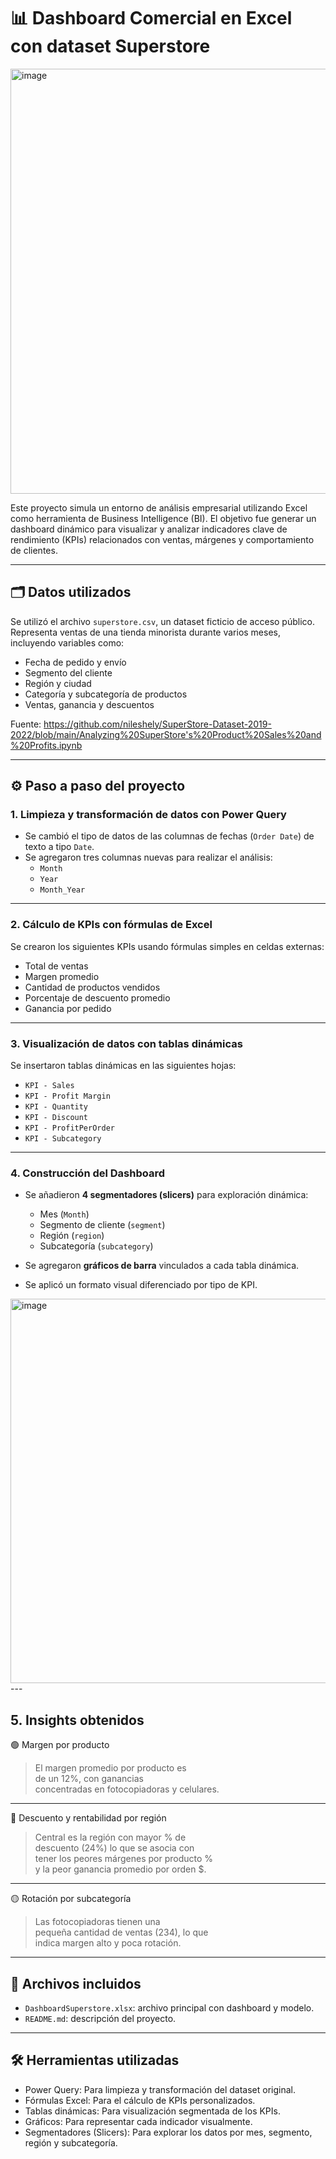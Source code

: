 # 📊 Dashboard Comercial en Excel con dataset Superstore

<img width="1865" height="680" alt="image" src="https://github.com/user-attachments/assets/ecff69b7-e12f-4d98-8ac7-d0ec16b0cf58" />

Este proyecto simula un entorno de análisis empresarial utilizando Excel como herramienta de Business Intelligence (BI). El objetivo fue generar un dashboard dinámico para visualizar y analizar indicadores clave de rendimiento (KPIs) relacionados con ventas, márgenes y comportamiento de clientes.

---

## 🗂️ Datos utilizados

Se utilizó el archivo `superstore.csv`, un dataset ficticio de acceso público. Representa ventas de una tienda minorista durante varios meses, incluyendo variables como:

- Fecha de pedido y envío
- Segmento del cliente
- Región y ciudad
- Categoría y subcategoría de productos
- Ventas, ganancia y descuentos

Fuente: https://github.com/nileshely/SuperStore-Dataset-2019-2022/blob/main/Analyzing%20SuperStore's%20Product%20Sales%20and%20Profits.ipynb

---

## ⚙️ Paso a paso del proyecto

### 1. Limpieza y transformación de datos con Power Query

- Se cambió el tipo de datos de las columnas de fechas (`Order Date`) de texto a tipo `Date`.
- Se agregaron tres columnas nuevas para realizar el análisis:
  - `Month`
  - `Year`
  - `Month_Year` 

---

### 2. Cálculo de KPIs con fórmulas de Excel

Se crearon los siguientes KPIs usando fórmulas simples en celdas externas:

- Total de ventas
- Margen promedio
- Cantidad de productos vendidos
- Porcentaje de descuento promedio
- Ganancia por pedido

---

### 3. Visualización de datos con tablas dinámicas

Se insertaron tablas dinámicas en las siguientes hojas:

- `KPI - Sales`
- `KPI - Profit Margin`
- `KPI - Quantity`
- `KPI - Discount`
- `KPI - ProfitPerOrder`
- `KPI - Subcategory`

---

### 4. Construcción del Dashboard

- Se añadieron **4 segmentadores (slicers)** para exploración dinámica:
  - Mes (`Month`)
  - Segmento de cliente (`segment`)
  - Región (`region`)
  - Subcategoría (`subcategory`)

- Se agregaron **gráficos de barra** vinculados a cada tabla dinámica.
- Se aplicó un formato visual diferenciado por tipo de KPI.
<img width="1574" height="615" alt="image" src="https://github.com/user-attachments/assets/be903cfa-fb1a-48b9-9469-58e47d89d279" />
---

## 5. Insights obtenidos

🟢 Margen por producto

> El margen promedio por producto es  
> de un 12%, con ganancias  
> concentradas en fotocopiadoras y celulares.

---

🔴 Descuento y rentabilidad por región

> Central es la región con mayor % de  
> descuento (24%) lo que se asocia con  
> tener los peores márgenes por producto %  
> y la peor ganancia promedio por orden $.

---

🟡 Rotación por subcategoría

> Las fotocopiadoras tienen una  
> pequeña cantidad de ventas (234), lo que  
> indica margen alto y poca rotación.

---

## 📁 Archivos incluidos

- `DashboardSuperstore.xlsx`: archivo principal con dashboard y modelo.
- `README.md`: descripción del proyecto.

---

## 🛠️ Herramientas utilizadas

- Power Query: Para limpieza y transformación del dataset original.
- Fórmulas Excel: Para el cálculo de KPIs personalizados.
- Tablas dinámicas: Para visualización segmentada de los KPIs.
- Gráficos: Para representar cada indicador visualmente.
- Segmentadores (Slicers): Para explorar los datos por mes, segmento, región y subcategoría.

		
		
